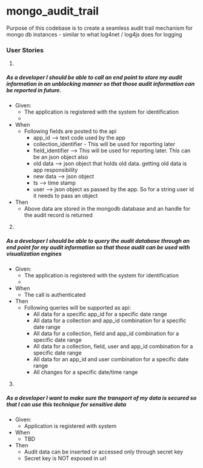 # mongo_audit_trail


Purpose of this codebase is to create a seamless audit trail mechanism for mongo db instances - similar to what log4net / log4js does for logging

### User Stories

1. 
##### As a developer I should be able to call an end point to store my audit information in an unblocking manner so that those audit information can be reported in future.
  - Given:
    * The application is registered with the system for identification
    * 
  - When
    * Following fields are posted to the api
      - app_id --> text code used by the app
      - collection_identifier - This will be used for reporting later
      - field_identifier --> This will be used for reporting later. This can be an json object also
      - old data --> json object that holds old data. getting old data is app responsibility
      - new data --> json object
      - ts --> time stamp
      - user --> json object as passed by the app. So for a string user id it needs to pass an object
  - Then
    * Above data are stored in the mongodb database and an handle for the audit record is returned 


2. 
##### As a developer I should be able to query the audit database through an end point for my audit information so that those audit can be used with visualization engines
  - Given:
    * The application is registered with the system for identification
    * 
  - When
    * The call is authenticated
  - Then
    * Following queries will be supported as api:
      - All data for a specific app_id for a specific date range
      - All data for a collection and app_id combination for a specific date range
      - All data for a collection, field and app_id combination for a specific date range
      - All data for a collection, field, user and app_id combination for a specific date range
      - All data for an app_id and user combination for a specific date range
      - All changes for a specific date/time range

3. 
##### As a developer I want to make sure the transport of my data is secured so that I can use this technique for sensitive data
  - Given:
    * Application is registered with system
  - When
    * TBD
  - Then
    * Audit data can be inserted or accessed only through secret key
    * Secret key is NOT exposed in url
    
